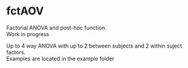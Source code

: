 # fctAOV
 Factorial ANOVA and post-hoc function.  
Work in progress 

Up to 4 way ANOVA with up to 2 between subjects and 2 within suject factors.  
Examples are located in the example folder


